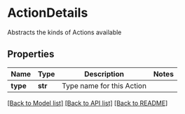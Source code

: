 # ActionDetails

Abstracts the kinds of Actions available

## Properties
Name | Type | Description | Notes
------------ | ------------- | ------------- | -------------
**type** | **str** | Type name for this Action | 

[[Back to Model list]](../README.md#documentation-for-models) [[Back to API list]](../README.md#documentation-for-api-endpoints) [[Back to README]](../README.md)


